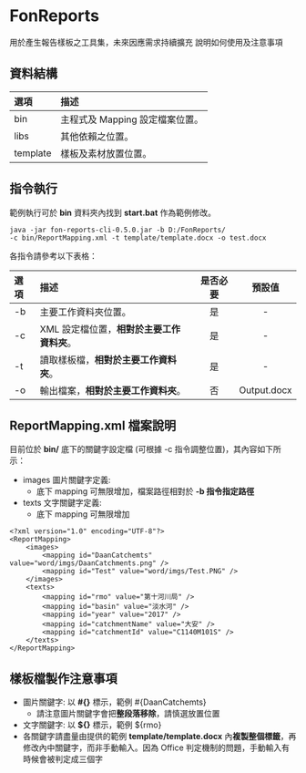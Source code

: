 # FonReports
用於產生報告樣板之工具集，未來因應需求持續擴充
說明如何使用及注意事項

## 資料結構

| 選項 | 描述 |
|:------ |:----------- |
| bin   | 主程式及 Mapping 設定檔案位置。|
| libs | 其他依賴之位置。 |
| template | 樣板及素材放置位置。 |

## 指令執行
範例執行可於 **bin** 資料夾內找到 **start.bat** 作為範例修改。

```sh=1
java -jar fon-reports-cli-0.5.0.jar -b D:/FonReports/
-c bin/ReportMapping.xml -t template/template.docx -o test.docx
```

各指令請參考以下表格：

| 選項 | 描述 | 是否必要 | 預設值 |
|:------ |:----------- |:-----------:|:-----------:|
| -b   | 主要工作資料夾位置。| 是 | - |
| -c | XML 設定檔位置，**相對於主要工作資料夾**。 | 是 | - |
| -t | 讀取樣板檔，**相對於主要工作資料夾**。 | 是 | - |
| -o | 輸出檔案，**相對於主要工作資料夾**。 | 否 | Output.docx |

## ReportMapping.xml 檔案說明

目前位於 **bin/** 底下的關鍵字設定檔 (可根據 -c 指令調整位置)，其內容如下所示：

- images 圖片關鍵字定義:
    - 底下 mapping 可無限增加，檔案路徑相對於 **-b 指令指定路徑**
- texts 文字關鍵字定義:
    - 底下 mapping 可無限增加

```xml=1
<?xml version="1.0" encoding="UTF-8"?>
<ReportMapping>
	<images>
		<mapping id="DaanCatchemts" value="word/imgs/DaanCatchments.png" />
		<mapping id="Test" value="word/imgs/Test.PNG" />
	</images>
	<texts>
		<mapping id="rmo" value="第十河川局" />
		<mapping id="basin" value="淡水河" /> 
		<mapping id="year" value="2017" />
		<mapping id="catchmentName" value="大安" />
		<mapping id="catchmentId" value="C1140M101S" />
	</texts>
</ReportMapping>
```

## 樣板檔製作注意事項

- 圖片關鍵字: 以 **#{}** 標示，範例 #{DaanCatchemts}
    - 請注意圖片關鍵字會把**整段落移除**，請慎選放置位置
- 文字關鍵字: 以 **${}** 標示，範例 ${rmo}
- 各關鍵字請盡量由提供的範例 **template/template.docx** 內**複製整個標籤**，再修改內中關鍵字，而非手動輸入。因為 Office 判定機制的問題，手動輸入有時候會被判定成三個字